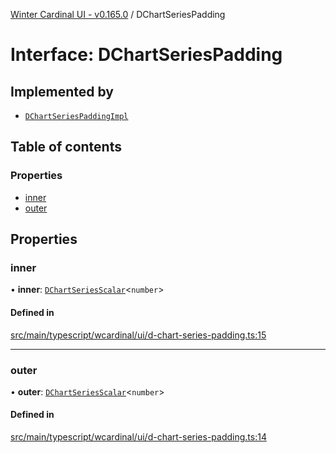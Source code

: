 [Winter Cardinal UI - v0.165.0](../index.md) / DChartSeriesPadding

# Interface: DChartSeriesPadding

## Implemented by

- [`DChartSeriesPaddingImpl`](../classes/DChartSeriesPaddingImpl.md)

## Table of contents

### Properties

- [inner](DChartSeriesPadding.md#inner)
- [outer](DChartSeriesPadding.md#outer)

## Properties

### inner

• **inner**: [`DChartSeriesScalar`](../index.md#dchartseriesscalar)<`number`\>

#### Defined in

[src/main/typescript/wcardinal/ui/d-chart-series-padding.ts:15](https://github.com/winter-cardinal/winter-cardinal-ui/blob/v0.165.0/src/main/typescript/wcardinal/ui/d-chart-series-padding.ts#L15)

___

### outer

• **outer**: [`DChartSeriesScalar`](../index.md#dchartseriesscalar)<`number`\>

#### Defined in

[src/main/typescript/wcardinal/ui/d-chart-series-padding.ts:14](https://github.com/winter-cardinal/winter-cardinal-ui/blob/v0.165.0/src/main/typescript/wcardinal/ui/d-chart-series-padding.ts#L14)
